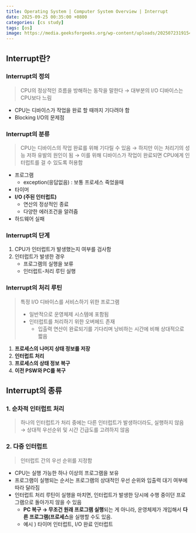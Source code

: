```yaml
---
title: Operating System | Computer System Overview | Interrupt
date: 2025-09-25 00:35:00 +0800
categories: [cs study]
tags: [os]
image: https://media.geeksforgeeks.org/wp-content/uploads/20250723191540166280/examples_of_os.webp
---
```


## **Interrupt란?**

### **Interrupt의 정의**

> CPU의 정상적인 흐름을 방해하는 동작을 말한다
→ 대부분의 I/O 디바이스는 CPU보다 느림
> 
- CPU는 디바이스가 작업을 완료 할 때까지 기다려야 함
- Blocking I/O의 문제점

### **Interrupt의 분류**

> CPU는 디바이스의 작업 완료를 위해 기다릴 수 있음
→ 하지만 이는 처리기의 성능 저하 유발의 원인이 됨
→ 이를 위해 디바이스가 작업이 완료되면 CPU에게 인터럽트를 걸 수 있도록 허용함
> 
- 프로그램
    - exception(응답없음) : 보통 프로세스 죽었을때
- 타이머
- **I/O (주된 인터럽트)**
    - 연산의 정상적인 종료
    - 다양한 에러조건을 알려줌
- 하드웨어 실패

### **Interrupt의 단계**

1. CPU가 인터럽트가 발생했는지 여부를 검사함
2. 인터럽트가 발생한 경우
    - 프로그램의 실행을 보류
    - 인터럽트-처리 루틴 실행

### **Interrupt의 처리 루틴**
> 특정 I/O 디바이스를 서비스하기 위한 프로그램
> 
> - 일반적으로 운영체제 시스템에 포함됨
> - 인터럽트를 처리하기 위한 오버헤드 존재
>     - 입출력 연산이 완료되기를 기다리며 낭비하는 시간에 비해 상대적으로 짧음
1. **프로세스의 나머지 상태 정보를 저장**
2. **인터럽트 처리** 
3. **프로세스의 상태 정보 복구**
4. **이전 PSW와 PC를 복구** 

## **Interrupt의 종류**

### **1. 순차적 인터럽트 처리**

> 하나의 인터럽트가 처리 중에는 다른 인터럽트가 발생하더라도, 실행하지 않음
→ 상대적 우선순위 및 시간 긴급도를 고려하지 않음
> 

### **2. 다중 인터럽트**

> 인터럽트 간의 우선 순위를 지정함
> 
- CPU는 실행 가능한 하나 이상의 프로그램을 보유
- 프로그램이 실행되는 순서는 프로그램의 상대적인 우선 순위와 입출력 대기 여부에 따라 달라짐
- 인터럽트 처리 루틴이 실행을 마치면, 인터럽트가 발생한 당시에 수행 중이던 프로그램으로 돌아가지 않을 수 있음
    - **PC 복구 → 무조건 원래 프로그램 실행**되는 게 아니라, 운영체제가 개입해서 **다른 프로그램(프로세스**을 실행할 수도 있음.
    - 예시 ) 타이머 인터럽트, I/O 완료 인터럽트